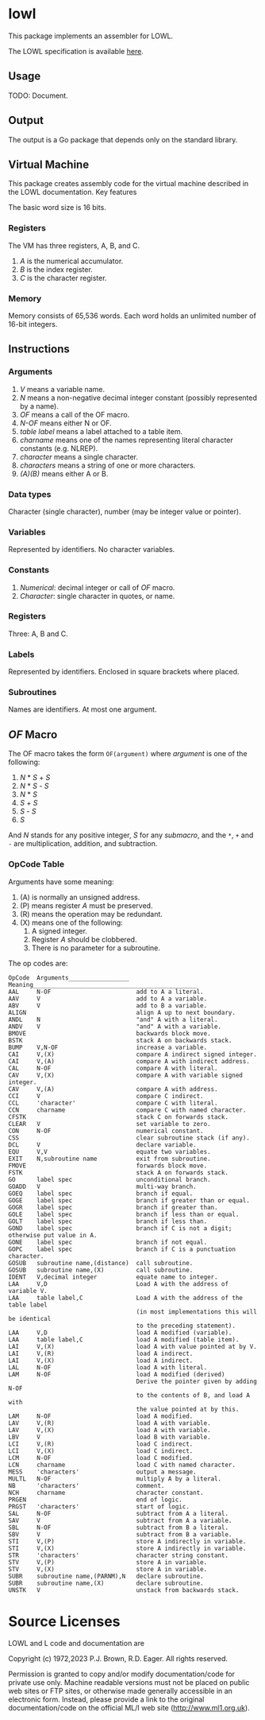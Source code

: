 # lowl

This package implements an assembler for LOWL.

The LOWL specification is available [here](http://www.ml1.org.uk/implementation.html).

## Usage
TODO: Document.

## Output
The output is a Go package that depends only on the standard library.

## Virtual Machine
This package creates assembly code for the virtual machine described in the LOWL documentation.
Key features 

The basic word size is 16 bits.

### Registers
The VM has three registers, A, B, and C.

1. _A_ is the numerical accumulator.
2. _B_ is the index register.
3. _C_ is the character register.

### Memory
Memory consists of 65,536 words.
Each word holds an unlimited number of 16-bit integers.

## Instructions

### Arguments
1. _V_ means a variable name.
1. _N_ means a non-negative decimal integer constant (possibly represented by a name).
1. _OF_ means a call of the OF macro.
1. _N-OF_ means either N or OF.
1. _table label_ means a label attached to a table item.
1. _charname_ means one of the names representing literal character constants (e.g. NLREP).
1. _character_ means a single character.
1. _characters_ means a string of one or more characters.
1. _(A)(B)_ means either A or B.

### Data types
Character (single character), number (may be integer value or pointer).

### Variables
Represented by identifiers.
No character variables.

### Constants
1. _Numerical_: decimal integer or call of _OF_ macro.
1. _Character_: single character in quotes, or name.

### Registers
Three: A, B and C.

### Labels
Represented by identifiers.
Enclosed in square brackets where placed.

### Subroutines
Names are identifiers.
At most one argument.

## _OF_ Macro
The OF macro takes the form `OF(argument)` where _argument_ is one of the following:

1. _N_ * _S_ + _S_
1. _N_ * _S_ - _S_
1. _N_ * _S_
1. _S_ + _S_
1. _S_ - _S_
1. _S_

And _N_ stands for any positive integer, _S_ for any _submacro_, and the `*`, `+` and `-` are multiplication, addition, and subtraction.

### OpCode Table
Arguments have some meaning:
1. (A) is normally an unsigned address.
2. (P) means register _A_ must be preserved.
2. (R) means the operation may be redundant.
3. (X) means one of the following:
   1. A signed integer.
   2. Register _A_ should be clobbered.
   3. There is no parameter for a subroutine.

The op codes are:

    OpCode  Arguments_________________  Meaning______________________________________________
    AAL     N-OF                        add to A a literal.
    AAV     V                           add to A a variable.
    ABV     V                           add to B a variable.
    ALIGN                               align A up to next boundary.
    ANDL    N                           "and" A with a literal.
    ANDV    V                           "and" A with a variable.
    BMOVE                               backwards block move.
    BSTK                                stack A on backwards stack.
    BUMP    V,N-OF                      increase a variable.
    CAI     V,(X)                       compare A indirect signed integer.
    CAI     V,(A)                       compare A with indirect address.
    CAL     N-OF                        compare A with literal.
    CAV     V,(X)                       compare A with variable signed integer.
    CAV     V,(A)                       compare A with address.
    CCI     V                           compare C indirect.
    CCL     'character'                 compare C with literal.
    CCN     charname                    compare C with named character.
    CFSTK                               stack C on forwards stack.
    CLEAR   V                           set variable to zero.
    CON     N-OF                        numerical constant.
    CSS                                 clear subroutine stack (if any).
    DCL     V                           declare variable.
    EQU     V,V                         equate two variables.
    EXIT    N,subroutine name           exit from subroutine.
    FMOVE                               forwards block move.
    FSTK                                stack A on forwards stack.
    GO      label spec                  unconditional branch.
    GOADD   V                           multi-way branch.
    GOEQ    label spec                  branch if equal.
    GOGE    label spec                  branch if greater than or equal.
    GOGR    label spec                  branch if greater than.
    GOLE    label spec                  branch if less than or equal.
    GOLT    label spec                  branch if less than.
    GOND    label spec                  branch if C is not a digit; otherwise put value in A.
    GONE    label spec                  branch if not equal.
    GOPC    label spec                  branch if C is a punctuation character.
    GOSUB   subroutine name,(distance)  call subroutine.
    GOSUB   subroutine name,(X)         call subroutine.
    IDENT   V,decimal integer           equate name to integer.
    LAA     V,D                         Load A with the address of variable V.
    LAA     table label,C               Load A with the address of the table label
                                        (in most implementations this will be identical
                                        to the preceding statement).
    LAA     V,D                         load A modified (variable).
    LAA     table label,C               load A modified (table item).
    LAI     V,(X)                       load A with value pointed at by V.
    LAI     V,(R)                       load A indirect.
    LAI     V,(X)                       load A indirect.
    LAL     N-OF                        load A with literal.
    LAM     N-OF                        load A modified (derived)
                                        Derive the pointer given by adding N-OF
                                        to the contents of B, and load A with
                                        the value pointed at by this.
    LAM     N-OF                        load A modified.
    LAV     V,(R)                       load A with variable.
    LAV     V,(X)                       load A with variable.
    LBV     V                           load B with variable.
    LCI     V,(R)                       load C indirect.
    LCI     V,(X)                       load C indirect.
    LCM     N-OF                        load C modified.
    LCN     charname                    load C with named character.
    MESS    'characters'                output a message.
    MULTL   N-OF                        multiply A by a literal.
    NB      'characters'                comment.
    NCH     charname                    character constant.
    PRGEN                               end of logic.
    PRGST   'characters'                start of logic.
    SAL     N-OF                        subtract from A a literal.
    SAV     V                           subtract from A a variable.
    SBL     N-OF                        subtract from B a literal.
    SBV     V                           subtract from B a variable.
    STI     V,(P)                       store A indirectly in variable.
    STI     V,(X)                       store A indirectly in variable.
    STR     'characters'                character string constant.
    STV     V,(P)                       store A in variable.
    STV     V,(X)                       store A in variable.
    SUBR    subroutine name,(PARNM),N   declare subroutine.
    SUBR    subroutine name,(X)         declare subroutine.
    UNSTK   V                           unstack from backwards stack.

# Source Licenses

LOWL and L code and documentation are

   Copyright (c) 1972,2023 P.J. Brown, R.D. Eager. All rights reserved.
   
   Permission is granted to copy and/or modify documentation/code for private
   use only.  Machine readable versions must not be placed on public web sites
   or FTP sites, or otherwise made generally accessible in an electronic form.
   Instead, please provide a link to the original documentation/code on the
   official ML/I web site (http://www.ml1.org.uk).
